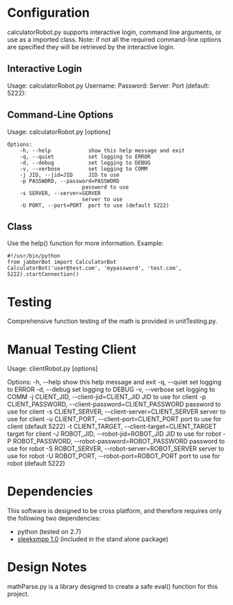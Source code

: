 # Configuration #
calculatorRobot.py supports interactive login, command line arguments, or use as a imported class. Note: if not all the required command-line options are specified they will be retrieved by the interactive login.

## Interactive Login ##
    
Usage: calculatorRobot.py
    Username: 
    Password: 
    Server: 
    Port (default: 5222): 

## Command-Line Options ##
Usage: calculatorRobot.py [options]

    Options:
        -h, --help            show this help message and exit
        -q, --quiet           set logging to ERROR
        -d, --debug           set logging to DEBUG
        -v, --verbose         set logging to COMM
        -j JID, --jid=JID     JID to use
        -p PASSWORD, --password=PASSWORD
                            password to use
        -s SERVER, --server=SERVER
                            server to use
        -U PORT, --port=PORT  port to use (default 5222)

## Class ##
Use the help() function for more information.
Example:

    #!/usr/bin/python
    from jabberBot import CalculatorBot
    CalculatorBot('user@test.com', 'mypassword', 'test.com', 5222).startConnection()



# Testing #
Comprehensive function testing of the math is provided in unitTesting.py.

# Manual Testing Client #
Usage: clientRobot.py [options]

Options:
  -h, --help            show this help message and exit
  -q, --quiet           set logging to ERROR
  -d, --debug           set logging to DEBUG
  -v, --verbose         set logging to COMM
  -j CLIENT_JID, --client-jid=CLIENT_JID
                        JID to use for client
  -p CLIENT_PASSWORD, --client-password=CLIENT_PASSWORD
                        password to use for client
  -s CLIENT_SERVER, --client-server=CLIENT_SERVER
                        server to use for client
  -u CLIENT_PORT, --client-port=CLIENT_PORT
                        port to use for client (default 5222)
  -t CLIENT_TARGET, --client-target=CLIENT_TARGET
                        target for client
  -J ROBOT_JID, --robot-jid=ROBOT_JID
                        JID to use for robot
  -P ROBOT_PASSWORD, --robot-password=ROBOT_PASSWORD
                        password to use for robot
  -S ROBOT_SERVER, --robot-server=ROBOT_SERVER
                        server to use for robot
  -U ROBOT_PORT, --robot-port=ROBOT_PORT
                        port to use for robot (default 5222)

# Dependencies #
This software is designed to be cross platform, and therefore requires only the following two dependencies:
+ python (tested on 2.7)
+ [sleekxmpp 1.0](http://sleekxmpp.com) (included in the stand alone package)

# Design Notes #
mathParse.py is a library designed to create a safe eval() function for this project.

